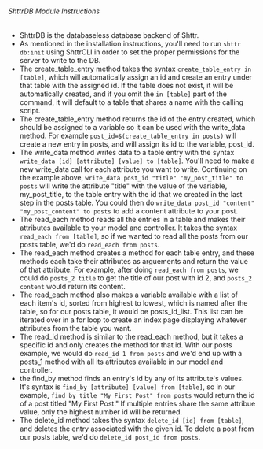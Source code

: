 ###### ShttrDB Module Instructions

- ShttrDB is the databaseless database backend of Shttr.
- As mentioned in the installation instructions, you'll need to run `shttr db:init` using ShttrCLI in order to set the proper permissions for the server to write to the DB.
- The create_table_entry method takes the syntax `create_table_entry in [table]`, which will automatically assign an id and create an entry under that table with the assigned id. If the table does not exist, it will be automatically created, and if you omit the `in [table]` part of the command, it will default to a table that shares a name with the calling script.
- The create_table_entry method returns the id of the entry created, which should be assigned to a variable so it can be used with the write_data method. For example `post_id=$(create_table_entry in posts)` will create a new entry in posts, and will assign its id to the variable, post_id.
- The write_data method writes data to a table entry with the syntax `write_data [id] [attribute] [value] to [table]`. You'll need to make a new write_data call for each attribute you want to write. Continuing on the example above, `write_data post_id "title" "my_post_title" to posts` will write the attribute "title" with the value of the variable, my_post_title, to the table entry with the id that we created in the last step in the posts table. You could then do `write_data post_id "content" "my_post_content" to posts` to add a content attribute to your post.
- The read_each method reads all the entries in a table and makes their attributes available to your model and controller. It takes the syntax `read_each from [table]`, so if we wanted to read all the posts from our posts table, we'd do `read_each from posts`.
- The read_each method creates a method for each table entry, and these methods each take their attributes as arguements and return the value of that attribute. For example, after doing `read_each from posts`, we could do `posts_2 title` to get the title of our post with id 2, and `posts_2 content` would return its content.
- The read_each method also makes a variable available with a list of each item's id, sorted from highest to lowest, which is named after the table, so for our posts table, it would be posts_id_list. This list can be iterated over in a for loop to create an index page displaying whatever attributes from the table you want.
- The read_id method is similar to the read_each method, but it takes a specific id and only creates the method for that id. With our posts example, we would do `read_id 1 from posts` and we'd end up with a posts_1 method with all its attributes available in our model and controller.
- the find_by method finds an entry's id by any of its attribute's values. It's syntax is `find_by [attribute] [value] from [table]`, so in our example, `find_by title "My First Post" from posts` would return the id of a post titled "My First Post." If multiple entries share the same attribue value, only the highest number id will be returned.
- The delete_id method takes the syntax `delete_id [id] from [table]`, and deletes the entry associated with the given id. To delete a post from our posts table, we'd do `delete_id post_id from posts`.
